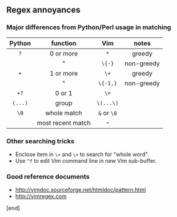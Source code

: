 ## Regex annoyances

### Major differences from Python/Perl usage in matching

| Python | function | Vim | notes |
|:------:|:--------:|:---:|:-----:|
| `?`      | 0 or more | `*` | greedy |
|        |     "     | `\{-}` | non-greedy |
| `+`      | 1 or more | `\+` | greedy |
|        |     "      | `\{-1,}` | non-greedy|
| `+?`   |  0 or 1 | `\=` |
| `(...)` | group | `\(...\)` 
| `\0` | whole match | `&` or `\0`
|  | most recent match | `~`

### Other searching tricks

 * Enclose item in `\<` and `\>` to search for "whole word".
 * Use `^f` to edit Vim command line in new Vim sub-buffer.

### Good reference documents

 * http://vimdoc.sourceforge.net/htmldoc/pattern.html
 * http://vimregex.com

[end]
